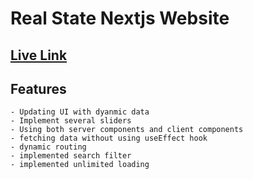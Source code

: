# Real State Nextjs Website

## [Live Link](https://real-state-nextjs.netlify.app/)
## Features
    - Updating UI with dyanmic data
    - Implement several sliders
    - Using both server components and client components
    - fetching data without using useEffect hook
    - dynamic routing
    - implemented search filter 
    - implemented unlimited loading
